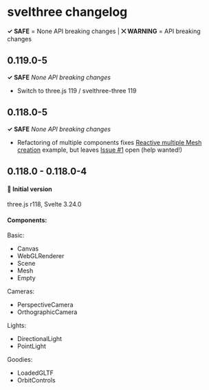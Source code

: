 # svelthree changelog

**✓ SAFE** = None API breaking changes | **⨉ WARNING** = API breaking changes



## 0.119.0-5

**✓ SAFE** *None API breaking changes*

- Switch to three.js 119 / svelthree-three 119

  

## 0.118.0-5

**✓ SAFE** *None API breaking changes*

- Refactoring of multiple components fixes [Reactive multiple Mesh creation](https://svelthree.dev/examples#reactive-multiple-mesh-creation) example, but leaves [Issue #1](https://github.com/vatro/svelthree/issues/1) open (help wanted!)



## 0.118.0 - 0.118.0-4

#### 🚀 Initial version 

three.js r118, Svelte 3.24.0

#### Components:

Basic:

- Canvas
- WebGLRenderer
- Scene
- Mesh
- Empty

Cameras:

- PerspectiveCamera
- OrthographicCamera

Lights:

- DirectionalLight
- PointLight

Goodies:

- LoadedGLTF
- OrbitControls